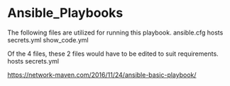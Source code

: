 # Ansible_Playbooks

The following files are utilized for running this playbook. 
ansible.cfg
hosts
secrets.yml
show_code.yml

Of the 4 files, these 2 files would have to be edited to suit requirements.
hosts
secrets.yml

https://network-maven.com/2016/11/24/ansible-basic-playbook/
